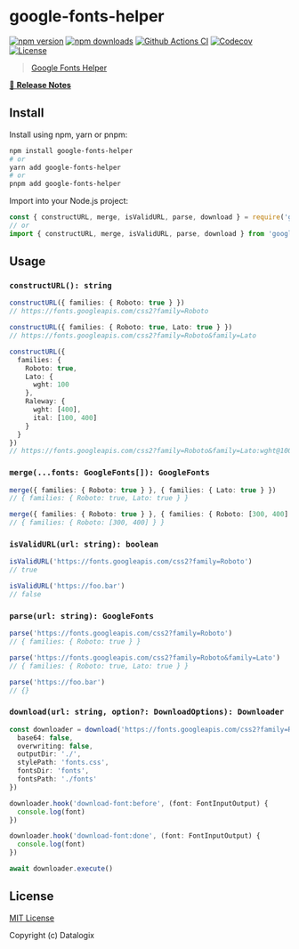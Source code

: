 # google-fonts-helper

[![npm version][npm-version-src]][npm-version-href]
[![npm downloads][npm-downloads-src]][npm-downloads-href]
[![Github Actions CI][github-actions-ci-src]][github-actions-ci-href]
[![Codecov][codecov-src]][codecov-href]
[![License][license-src]][license-href]

> [Google Fonts Helper](https://developers.google.com/fonts)

[📖 **Release Notes**](./CHANGELOG.md)

## Install

Install using npm, yarn or pnpm:

```bash
npm install google-fonts-helper
# or
yarn add google-fonts-helper
# or
pnpm add google-fonts-helper
```

Import into your Node.js project:

```js
const { constructURL, merge, isValidURL, parse, download } = require('google-fonts-helper')
// or
import { constructURL, merge, isValidURL, parse, download } from 'google-fonts-helper'
```

## Usage

### `constructURL(): string`

```ts
constructURL({ families: { Roboto: true } })
// https://fonts.googleapis.com/css2?family=Roboto

constructURL({ families: { Roboto: true, Lato: true } })
// https://fonts.googleapis.com/css2?family=Roboto&family=Lato

constructURL({
  families: {
    Roboto: true,
    Lato: {
      wght: 100
    },
    Raleway: {
      wght: [400],
      ital: [100, 400]
    }
  }
})
// https://fonts.googleapis.com/css2?family=Roboto&family=Lato:wght@100&family=Raleway:ital,wght@0,400;1,100;1,400
```

### `merge(...fonts: GoogleFonts[]): GoogleFonts`

```ts
merge({ families: { Roboto: true } }, { families: { Lato: true } })
// { families: { Roboto: true, Lato: true } }

merge({ families: { Roboto: true } }, { families: { Roboto: [300, 400] } })
// { families: { Roboto: [300, 400] } }
```

### `isValidURL(url: string): boolean`

```ts
isValidURL('https://fonts.googleapis.com/css2?family=Roboto')
// true

isValidURL('https://foo.bar')
// false
```

### `parse(url: string): GoogleFonts`

```ts
parse('https://fonts.googleapis.com/css2?family=Roboto')
// { families: { Roboto: true } }

parse('https://fonts.googleapis.com/css2?family=Roboto&family=Lato')
// { families: { Roboto: true, Lato: true } }

parse('https://foo.bar')
// {}
```

### `download(url: string, option?: DownloadOptions): Downloader`

```ts
const downloader = download('https://fonts.googleapis.com/css2?family=Roboto', {
  base64: false,
  overwriting: false,
  outputDir: './',
  stylePath: 'fonts.css',
  fontsDir: 'fonts',
  fontsPath: './fonts'
})

downloader.hook('download-font:before', (font: FontInputOutput) {
  console.log(font)
})

downloader.hook('download-font:done', (font: FontInputOutput) {
  console.log(font)
})

await downloader.execute()
```

## License

[MIT License](./LICENSE)

Copyright (c) Datalogix

<!-- Badges -->
[npm-version-src]: https://img.shields.io/npm/v/google-fonts-helper/latest.svg
[npm-version-href]: https://npmjs.com/package/google-fonts-helper

[npm-downloads-src]: https://img.shields.io/npm/dt/google-fonts-helper.svg
[npm-downloads-href]: https://npmjs.com/package/google-fonts-helper

[github-actions-ci-src]: https://github.com/datalogix/google-fonts-helper/workflows/ci/badge.svg
[github-actions-ci-href]: https://github.com/datalogix/google-fonts-helper/actions?query=workflow%3Aci

[codecov-src]: https://img.shields.io/codecov/c/github/datalogix/google-fonts-helper.svg
[codecov-href]: https://codecov.io/gh/datalogix/google-fonts-helper

[license-src]: https://img.shields.io/npm/l/google-fonts-helper.svg
[license-href]: https://npmjs.com/package/google-fonts-helper
